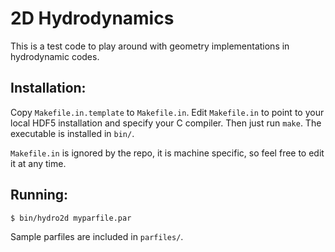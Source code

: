 # 2D Hydrodynamics

This is a test code to play around with geometry implementations in
hydrodynamic codes.

## Installation:

Copy `Makefile.in.template` to `Makefile.in`.  Edit `Makefile.in` to point to
your local HDF5 installation and specify your C compiler.  Then just run 
`make`. The executable is installed in `bin/`.

`Makefile.in` is ignored by the repo, it is machine specific, so feel free to 
edit it at any time.

## Running:

    $ bin/hydro2d myparfile.par

Sample parfiles are included in `parfiles/`.


